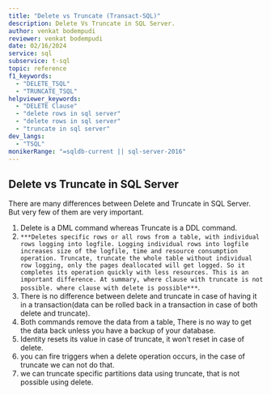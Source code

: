 ```yaml
---
title: "Delete vs Truncate (Transact-SQL)"
description: Delete Vs Truncate in SQL Server.
author: venkat bodempudi
reviewer: venkat bodempudi
date: 02/16/2024
service: sql
subservice: t-sql
topic: reference
f1_keywords:
  - "DELETE_TSQL"
  - "TRUNCATE_TSQL"
helpviewer_keywords:
  - "DELETE Clause"
  - "delete rows in sql server"
  - "delete rows in sql server"
  - "truncate in sql server"
dev_langs:
  - "TSQL"
monikerRange: "=sqldb-current || sql-server-2016"
---
```

## Delete vs Truncate in SQL Server

There are many differences between Delete and Truncate in SQL Server. But very few of them are very important.

1. Delete is a DML command whereas Truncate is a DDL command.
2. ```***Deletes specific rows or all rows from a table, with individual rows logging into logfile. Logging individual rows into logfile increases size of the logfile, time and resource consumption operation. Truncate, truncate the whole table without individual row logging, only the pages deallocated will get logged. So it completes its operation quickly with less resources. This is an important difference. At summary, where clause with truncate is not possible. where clause with delete is possible***```.
3. There is no difference between delete and truncate in case of having it in a transaction(data can be rolled back in a transaction in case of both delete and truncate).
4. Both commands remove the data from a table, There is no way to get the data back unless you have a backup of your database.
5. Identity resets its value in case of truncate, it won't reset in case of delete.
6. you can fire triggers when a delete operation occurs, in the case of truncate we can not do that.
7. we can truncate specific partitions data using truncate, that is not possible using delete.
